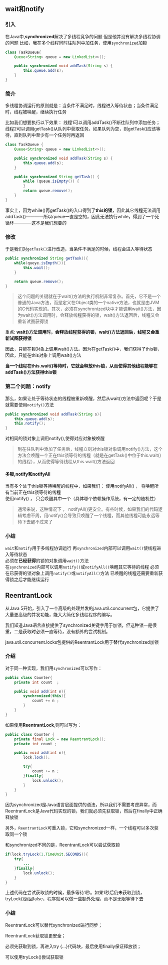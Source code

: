 ## wait和notify

### 引入
在Java中,**synchronized**解决了多线程竞争的问题 
但是他并没有解决多线程协调的问题
比如，我在多个线程同时往队列中加任务，使用```synchronized```加锁    
```Java
class TaskQueue{
    Queue<String> queue = new LinkedList<>();

    public synchronized void addTask(String s) {
        this.queue.add(s);
    }
}
```

### 简介 
多线程协调运行的原则就是：当条件不满足时，线程进入等待状态；当条件满足时，线程被唤醒，继续执行任务  

比如我们想要执行以下效果：
线程1可以调用addTask()不断往队列中添加任务；
线程2可以调用getTask()从队列中获取任务。如果队列为空，则getTask()应该等待，直到队列中至少有一个任务时再返回 

```Java
class TaskQueue {
    Queue<String> queue = new LinkedList<>();

    public synchronized void addTask(String s) {
        this.queue.add(s);
    }

    public synchronized String getTask() {
        while (queue.isEmpty()) {
        }
        return queue.remove();
    }
}
```
事实上，因为while()再getTask()的入口得到了**this的锁**，因此其它线程无法调用addTask()————所以queue一直是空的，因此无法执行while，得到了一个死循环————这不是我们想要的

### 修改
于是我们对```getTask()```进行改造，当条件不满足的时候，线程会进入等待状态   
```Java
public synchronized String getTask(){
    while(queye.isEmpth()){
        this.wait();
    }

    return queue.remove();
}
```

> 这个问题的关键就在于wait()方法的执行机制非常复杂。首先，它不是一个普通的Java方法，而是定义在Object类的一个native方法，也就是由JVM的C代码实现的。其次，必须在synchronized块中才能调用wait()方法，因为wait()方法调用时，会释放线程获得的锁，wait()方法返回后，线程又会重新试图获得锁

重点: **wait()方法调用时，会释放线程获得的锁，wait()方法返回后，线程又会重新试图获得锁**    

因此，只能在锁对象上调用wait()方法。因为在getTask()中，我们获得了this锁，因此，只能在this对象上调用wait()方法   

**当一个线程在this.wait()等待时，它就会释放this锁，从而使得其他线程能够在addTask()方法获得this锁**  

### 第二个问题：notify
那么，如果让处于等待状态的线程被重新唤醒，然后从wait()方法中返回呢？于是就需要使用```notify()```方法    

```Java
public synchronized void addTask(String s){
    this.queue.add(s);
    this.notify();
}
```
对相同的锁对象上调用notify(),使得对应对象被唤醒 
> 到在往队列中添加了任务后，线程立刻对this锁对象调用notify()方法，这个方法会唤醒一个正在this锁等待的线程（就是在getTask()中位于this.wait()的线程），从而使得等待线程从this.wait()方法返回

#### 多锁,notify和notifyAll
当有多个处于this锁等待唤醒的线程中，如果我们：
使用notifyAll() ， 将唤醒所有当前正在this锁等待的线程   
使用notify() ， 只会唤醒其中一个（具体哪个依赖操作系统，有一定的随机性）    
> 通常来说，这种情况下 ， notifyAll()更安全。有些时候，如果我们的代码逻辑考虑不周，用notify()会导致只唤醒了一个线程，而其他线程可能永远等待下去醒不过来了

### 小结
```wait```和```notify```用于多线程协调运行
再```synchronized```内部可以调用```wait()```使线程进入等待状态  
必须在**已经获得**的锁的对象调用```wait()```方法    
在```synchronized```内部可以调用```notify()```或```notifyAll()```唤醒其它等待的线程 
必须在已获得的锁对象上调用```notify()```或```notifyAll()```方法 
已唤醒的线程还需要重新获得锁之后才能继续运行    

## ReentrantLock
从Java 5开始，引入了一个高级的处理并发的java.util.concurrent包，它提供了大量更高级的并发功能，能大大简化多线程程序的编写。

我们知道Java语言直接提供了synchronized关键字用于加锁，但这种锁一是很重，二是获取时必须一直等待，没有额外的尝试机制。

java.util.concurrent.locks包提供的ReentrantLock用于替代synchronized加锁

### 介绍
对于同一种实现，我们用```synchronized```可以写作：
```Java
public class Counter{
    private int count  ;

    public void add(int n){
        synchronized(this){
            count += n ;
        }
    }
}
```

如果使用**ReentrantLock**,则可以写为：
```Java
public class Counter {
    private final Lock = new ReentrantLock();
    private int count ;

    public void add(int n){
        lock.lock();

        try{
            count += n ;
        }finally{
            lock.unlock();
        }
    }
}
```

因为synchronized是Java语言层面提供的语法，所以我们不需要考虑异常，而ReentrantLock是Java代码实现的锁，我们就必须先获取锁，然后在finally中正确释放锁  

另外，```ReentrantLock```可重入锁，它和synchronized一样，一个线程可以多次获取同一个锁   

和synchronized不同的是，ReentrantLock可以尝试获取锁 
```Java
if(lock.tryLock(1,TimeUnit.SECONDS)){
    try{
        ...
    }finally{
        lock.unlock();
    }
}
```
上述代码在尝试获取锁的时候，最多等待1秒。如果1秒后仍未获取到锁，tryLock()返回false，程序就可以做一些额外处理，而不是无限等待下去    

### 小结
ReentrantLock可以替代synchronized进行同步；

ReentrantLock获取锁更安全；

必须先获取到锁，再进入try {...}代码块，最后使用finally保证释放锁；

可以使用tryLock()尝试获取锁 
